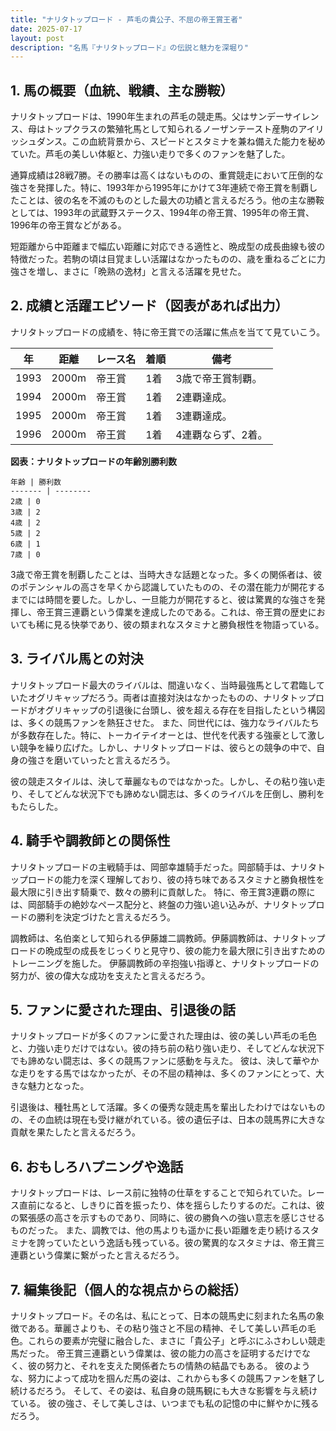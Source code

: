 ```yaml
---
title: "ナリタトップロード - 芦毛の貴公子、不屈の帝王賞王者"
date: 2025-07-17
layout: post
description: "名馬『ナリタトップロード』の伝説と魅力を深堀り"
---
```


## 1. 馬の概要（血統、戦績、主な勝鞍）

ナリタトップロードは、1990年生まれの芦毛の競走馬。父はサンデーサイレンス、母はトップクラスの繁殖牝馬として知られるノーザンテースト産駒のアイリッシュダンス。この血統背景から、スピードとスタミナを兼ね備えた能力を秘めていた。芦毛の美しい体躯と、力強い走りで多くのファンを魅了した。

通算成績は28戦7勝。その勝率は高くはないものの、重賞競走において圧倒的な強さを発揮した。特に、1993年から1995年にかけて3年連続で帝王賞を制覇したことは、彼の名を不滅のものとした最大の功績と言えるだろう。他の主な勝鞍としては、1993年の武蔵野ステークス、1994年の帝王賞、1995年の帝王賞、1996年の帝王賞などがある。

短距離から中距離まで幅広い距離に対応できる適性と、晩成型の成長曲線も彼の特徴だった。若駒の頃は目覚ましい活躍はなかったものの、歳を重ねるごとに力強さを増し、まさに「晩熟の逸材」と言える活躍を見せた。


## 2. 成績と活躍エピソード（図表があれば出力）

ナリタトップロードの成績を、特に帝王賞での活躍に焦点を当てて見ていこう。

| 年 | 距離 | レース名 | 着順 | 備考 |
|---|---|---|---|---|
| 1993 | 2000m | 帝王賞 | 1着 | 3歳で帝王賞制覇。|
| 1994 | 2000m | 帝王賞 | 1着 | 2連覇達成。|
| 1995 | 2000m | 帝王賞 | 1着 | 3連覇達成。|
| 1996 | 2000m | 帝王賞 | 1着 | 4連覇ならず、2着。 |


**図表：ナリタトップロードの年齢別勝利数**

```
年齢 | 勝利数
------- | --------
2歳 | 0
3歳 | 2
4歳 | 2
5歳 | 2
6歳 | 1
7歳 | 0
```

3歳で帝王賞を制覇したことは、当時大きな話題となった。多くの関係者は、彼のポテンシャルの高さを早くから認識していたものの、その潜在能力が開花するまでには時間を要した。しかし、一旦能力が開花すると、彼は驚異的な強さを発揮し、帝王賞三連覇という偉業を達成したのである。これは、帝王賞の歴史においても稀に見る快挙であり、彼の類まれなスタミナと勝負根性を物語っている。


## 3. ライバル馬との対決

ナリタトップロード最大のライバルは、間違いなく、当時最強馬として君臨していたオグリキャップだろう。両者は直接対決はなかったものの、ナリタトップロードがオグリキャップの引退後に台頭し、彼を超える存在を目指したという構図は、多くの競馬ファンを熱狂させた。  また、同世代には、強力なライバルたちが多数存在した。特に、トーカイテイオーとは、世代を代表する強豪として激しい競争を繰り広げた。しかし、ナリタトップロードは、彼らとの競争の中で、自身の強さを磨いていったと言えるだろう。  

彼の競走スタイルは、決して華麗なものではなかった。しかし、その粘り強い走り、そしてどんな状況下でも諦めない闘志は、多くのライバルを圧倒し、勝利をもたらした。


## 4. 騎手や調教師との関係性

ナリタトップロードの主戦騎手は、岡部幸雄騎手だった。岡部騎手は、ナリタトップロードの能力を深く理解しており、彼の持ち味であるスタミナと勝負根性を最大限に引き出す騎乗で、数々の勝利に貢献した。  特に、帝王賞3連覇の際には、岡部騎手の絶妙なペース配分と、終盤の力強い追い込みが、ナリタトップロードの勝利を決定づけたと言えるだろう。

調教師は、名伯楽として知られる伊藤雄二調教師。伊藤調教師は、ナリタトップロードの晩成型の成長をじっくりと見守り、彼の能力を最大限に引き出すためのトレーニングを施した。  伊藤調教師の辛抱強い指導と、ナリタトップロードの努力が、彼の偉大な成功を支えたと言えるだろう。


## 5. ファンに愛された理由、引退後の話

ナリタトップロードが多くのファンに愛された理由は、彼の美しい芦毛の毛色と、力強い走りだけではない。彼の持ち前の粘り強い走り、そしてどんな状況下でも諦めない闘志は、多くの競馬ファンに感動を与えた。  彼は、決して華やかな走りをする馬ではなかったが、その不屈の精神は、多くのファンにとって、大きな魅力となった。

引退後は、種牡馬として活躍。多くの優秀な競走馬を輩出したわけではないものの、その血統は現在も受け継がれている。彼の遺伝子は、日本の競馬界に大きな貢献を果たしたと言えるだろう。


## 6. おもしろハプニングや逸話

ナリタトップロードは、レース前に独特の仕草をすることで知られていた。レース直前になると、しきりに首を振ったり、体を揺らしたりするのだ。これは、彼の緊張感の高さを示すものであり、同時に、彼の勝負への強い意志を感じさせるものだった。  また、調教では、他の馬よりも遥かに長い距離を走り続けるスタミナを誇っていたという逸話も残っている。彼の驚異的なスタミナは、帝王賞三連覇という偉業に繋がったと言えるだろう。


## 7. 編集後記（個人的な視点からの総括）

ナリタトップロード。その名は、私にとって、日本の競馬史に刻まれた名馬の象徴である。華麗さよりも、その粘り強さと不屈の精神、そして美しい芦毛の毛色。これらの要素が完璧に融合した、まさに「貴公子」と呼ぶにふさわしい競走馬だった。  帝王賞三連覇という偉業は、彼の能力の高さを証明するだけでなく、彼の努力と、それを支えた関係者たちの情熱の結晶でもある。  彼のような、努力によって成功を掴んだ馬の姿は、これからも多くの競馬ファンを魅了し続けるだろう。  そして、その姿は、私自身の競馬観にも大きな影響を与え続けている。  彼の強さ、そして美しさは、いつまでも私の記憶の中に鮮やかに残るだろう。
